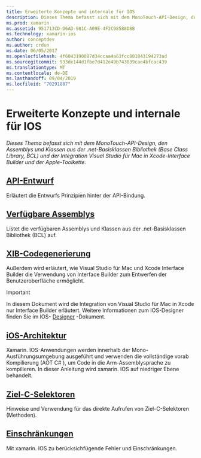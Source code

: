 ```yaml
---
title: Erweiterte Konzepte und internale für IOS
description: Dieses Thema befasst sich mit dem MonoTouch-API-Design, den Assemblys und Klassen aus der .net-Basisklassen Bibliothek (Base Class Library, BCL) und der Integration Visual Studio für Mac in Xcode-Interface Builder und der Apple-Toolkette.
ms.prod: xamarin
ms.assetid: 951713CD-D6AD-981C-A09E-4F2C98588D8B
ms.technology: xamarin-ios
author: conceptdev
ms.author: crdun
ms.date: 06/05/2017
ms.openlocfilehash: 4f6043190087d34ccaa4a63fcc801843194273ad
ms.sourcegitcommit: 933de144d1fbe7d412e49b743839cae4bfcac439
ms.translationtype: MT
ms.contentlocale: de-DE
ms.lasthandoff: 09/04/2019
ms.locfileid: "70291887"
---
```

# <a name="ios-advanced-concepts-and-internals"></a>Erweiterte Konzepte und internale für IOS

_Dieses Thema befasst sich mit dem MonoTouch-API-Design, den Assemblys und Klassen aus der .net-Basisklassen Bibliothek (Base Class Library, BCL) und der Integration Visual Studio für Mac in Xcode-Interface Builder und der Apple-Toolkette._

## <a name="api-designiosinternalsapi-designindexmd"></a>[API-Entwurf](~/ios/internals/api-design/index.md)

Erläutert die Entwurfs Prinzipien hinter der API-Bindung.

## <a name="available-assembliescross-platforminternalsavailable-assembliesmd"></a>[Verfügbare Assemblys](~/cross-platform/internals/available-assemblies.md)

Listet die verfügbaren Assemblys und Klassen aus der .net-Basisklassen Bibliothek (BCL) auf.

## <a name="xib-code-generationiosinternalsxib-code-generationmd"></a>[XIB-Codegenerierung](~/ios/internals/xib-code-generation.md)

Außerdem wird erläutert, wie Visual Studio für Mac und Xcode Interface Builder die Verwendung von Interface Builder zum Entwerfen der Benutzeroberfläche ermöglicht.

> [!IMPORTANT]
> In diesem Dokument wird die Integration von Visual Studio für Mac in Xcode nur Interface Builder erläutert. Weitere Informationen zum IOS-Designer finden Sie im IOS- [Designer](~/ios/user-interface/designer/index.md) -Dokument.

## <a name="ios-architectureiosinternalsarchitecturemd"></a>[iOS-Architektur](~/ios/internals/architecture.md)

Xamarin. IOS-Anwendungen werden innerhalb der Mono-Ausführungsumgebung ausgeführt und verwenden die vollständige vorab Kompilierung (AOT C# ), um Code in die Arm-Assemblysprache zu kompilieren. In dieser Anleitung wird xamarin. IOS auf niedriger Ebene behandelt.

## <a name="objective-c-selectorsiosinternalsobjective-c-selectorsmd"></a>[Ziel-C-Selektoren](~/ios/internals/objective-c-selectors.md)

Hinweise und Verwendung für das direkte Aufrufen von Ziel-C-Selektoren (Methoden).

## <a name="limitationslimitationsmd"></a>[Einschränkungen](limitations.md)

Mit xamarin. IOS zu berücksichfügende Fehler und Einschränkungen.
